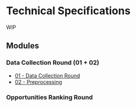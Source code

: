 # Technical Specifications 
WIP

## Modules
### Data Collection Round (01 + 02)
- [01 - Data Collection Round](modules/01_data_collection.md)
- [02 - Preprocessing](modules/02_preprocessing.md)

### Opportunities Ranking Round
